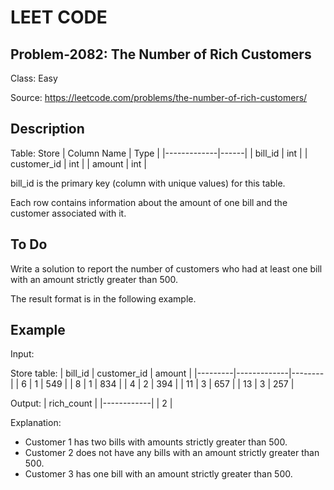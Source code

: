 # LEET CODE
## Problem-2082: The Number of Rich Customers
Class: Easy

Source: https://leetcode.com/problems/the-number-of-rich-customers/

## Description
Table: Store
| Column Name | Type |
|-------------|------|
| bill_id     | int  |
| customer_id | int  |
| amount      | int  |

bill_id is the primary key (column with unique values) for this table.

Each row contains information about the amount of one bill and the customer associated with it.
 
## To Do
Write a solution to report the number of customers who had at least one bill with an amount strictly greater than 500.

The result format is in the following example.

## Example
Input: 

Store table:
| bill_id | customer_id | amount |
|---------|-------------|--------|
| 6       | 1           | 549    |
| 8       | 1           | 834    |
| 4       | 2           | 394    |
| 11      | 3           | 657    |
| 13      | 3           | 257    |

Output: 
| rich_count |
|------------|
| 2          |

Explanation: 
- Customer 1 has two bills with amounts strictly greater than 500.
- Customer 2 does not have any bills with an amount strictly greater than 500.
- Customer 3 has one bill with an amount strictly greater than 500.
